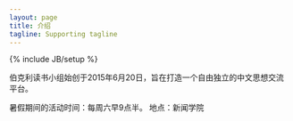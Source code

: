 ```yaml
---
layout: page
title: 介绍
tagline: Supporting tagline
---
```

{% include JB/setup %}

伯克利读书小组始创于2015年6月20日，旨在打造一个自由独立的中文思想交流平台。

暑假期间的活动时间：每周六早9点半。
              地点：新闻学院
              
